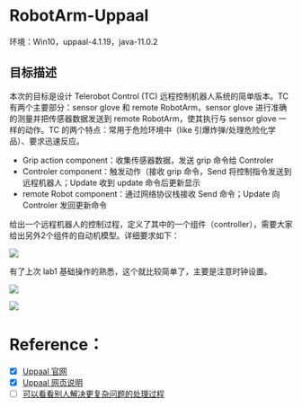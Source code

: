 # RobotArm-Uppaal

环境：Win10，uppaal-4.1.19，java-11.0.2

## 目标描述

本次的目标是设计 Telerobot Control (TC) 远程控制机器人系统的简单版本。TC 有两个主要部分：sensor glove 和 remote RobotArm，sensor glove 进行准确的测量并把传感器数据发送到 remote RobotArm，使其执行与 sensor glove 一样的动作。TC 的两个特点：常用于危险环境中（like 引爆炸弹/处理危险化学品）、要求迅速反应。

* Grip action component：收集传感器数据，发送 grip 命令给 Controler
* Controler component：触发动作（接收 grip 命令，Send 将控制指令发送到远程机器人；Update 收到 update 命令后更新显示
* remote Robot component：通过网络协议栈接收 Send 命令；Update 向 Controler 发回更新命令

给出一个远程机器人的控制过程，定义了其中的一个组件（controller），需要大家给出另外2个组件的自动机模型。详细要求如下：

![](https://github.com/Yudreamy/classlater/blob/master/SystemModeling/lab2/picture/require.PNG)

有了上次 lab1 基础操作的熟悉，这个就比较简单了，主要是注意时钟设置。

![](https://github.com/Yudreamy/classlater/blob/master/SystemModeling/lab2/picture/process.PNG)

![](https://github.com/Yudreamy/classlater/blob/master/SystemModeling/lab2/picture/result.PNG)


# Reference：

- [x] [Uppaal 官网](http://www.uppaal.org/)
- [x] [Uppaal 网页说明](https://www.it.uu.se/research/group/darts/uppaal/help.php?file=Introduction.shtml)
- [ ] [可以看看别人解决更复杂问题的处理过程](http://wonggwan.cn/2017/09/23/%E7%81%AB%E8%BD%A6%E8%BF%87%E6%A1%A5%E9%97%AE%E9%A2%98/)
